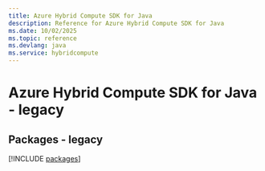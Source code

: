 ```yaml
---
title: Azure Hybrid Compute SDK for Java
description: Reference for Azure Hybrid Compute SDK for Java
ms.date: 10/02/2025
ms.topic: reference
ms.devlang: java
ms.service: hybridcompute
---
```

# Azure Hybrid Compute SDK for Java - legacy
## Packages - legacy
[!INCLUDE [packages](hybrid-compute-index.md)]